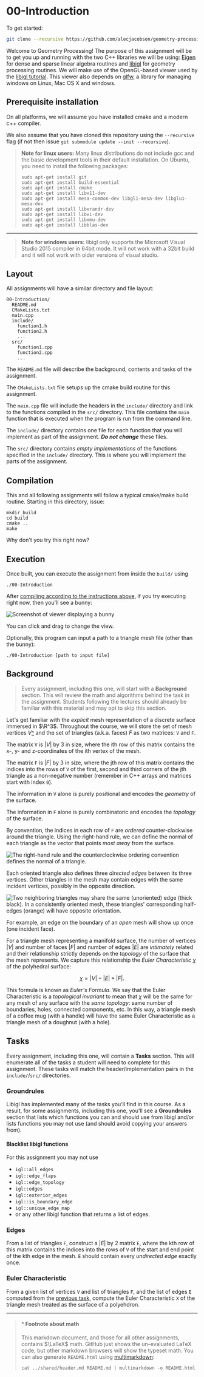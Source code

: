 # 00-Introduction

To get started:

```bash
git clone --recursive https://github.com/alecjacobson/geometry-processing-assignment-00
```

Welcome to Geometry Processing! The purpose of this assignment will be to get
you up and running with the two C++ libraries we will be using:
[Eigen](http://eigen.tuxfamily.org) for dense and sparse linear algebra
routines and [libigl](https://github.com/libigl/libigl) for geometry processing
routines. We will make use of the OpenGL-based viewer used by the [libigl
tutorial](http://libigl.github.io/libigl/tutorial/tutorial.html). This viewer
also depends on [glfw](http://www.glfw.org/download.html), a library for
managing windows on Linux, Mac OS X and windows.

## Prerequisite installation

On all platforms, we will assume you have installed cmake and a modern c++
compiler.

We also assume that you have cloned this repository using the `--recursive`
flag (if not then issue `git submodule update --init --recursive`). 

> **Note for linux users:** Many linux distributions do not include gcc and the
> basic development tools in their default installation. On Ubuntu, you need to
> install the following packages:
>
>     sudo apt-get install git
>     sudo apt-get install build-essential
>     sudo apt-get install cmake
>     sudo apt-get install libx11-dev
>     sudo apt-get install mesa-common-dev libgl1-mesa-dev libglu1-mesa-dev
>     sudo apt-get install libxrandr-dev
>     sudo apt-get install libxi-dev
>     sudo apt-get install libxmu-dev
>     sudo apt-get install libblas-dev

-------------------------------------------------------------------------------

> **Note for windows users:** libigl only supports the Microsoft Visual Studio
> 2015 compiler in 64bit mode. It will not work with a 32bit build and it will
> not work with older versions of visual studio.

## Layout

All assignments will have a similar directory and file layout:

    00-Introduction/
      README.md
      CMakeLists.txt
      main.cpp
      include/
        function1.h
        function2.h
        ...
      src/
        function1.cpp
        function2.cpp
        ...

The `README.md` file will describe the background, contents and tasks of the
assignment.

The `CMakeLists.txt` file setups up the cmake build routine for this
assignment.

The `main.cpp` file will include the headers in the `include/` directory and
link to the functions compiled in the `src/` directory. This file contains the
`main` function that is executed when the program is run from the command line.

The `include/` directory contains one file for each function that you will
implement as part of the assignment. **_Do not change_** these files.

The `src/` directory contains _empty implementations_ of the functions
specified in the `include/` directory. This is where you will implement the
parts of the assignment.

## Compilation

This and all following assignments will follow a typical cmake/make build
routine. Starting in this directory, issue:

    mkdir build
    cd build
    cmake ..
    make 

Why don't you try this right now?

## Execution

Once built, you can execute the assignment from inside the `build/` using 

    ./00-Introduction

After [compiling according to the instructions above](#compilation), if you try
executing right now, then you'll see a bunny:

![Screenshot of viewer displaying a bunny](data/bunny-screenshot.jpg)

You can click and drag to change the view.

Optionally, this program can input a path to a triangle mesh file (other than
the bunny):

    ./00-Introduction [path to input file]

## Background

> Every assignment, including this one, will start with a **Background**
> section. This will review the math and algorithms behind the task in the
> assignment. Students following the lectures should already be familiar with
> this material and may opt to skip this section.

Let's get familiar with the _explicit_ mesh representation of a discrete
surface immersed in $\R^3$. Throughout the course, we will store the set of
mesh vertices $V$[^](#footnoteaboutmath) and the set of triangles (a.k.a.
faces) $F$ as two matrices: `V` and `F`.

The matrix `V` is $|V|$ by 3 in size, where the ith row of this matrix contains
the x-, y- and z-coordinates of the ith vertex of the mesh. 

The matrix `F` is $|F|$ by 3 in size, where the jth row of this matrix contains
the indices into the rows of `V` of the first, second and third corners of the
jth triangle as a non-negative number (remember in C++ arrays and matrices
start with index `0`). 

The information in `V` alone is purely positional and encodes the _geometry_ of
the surface.

The information in `F` alone is purely combinatoric and encodes the _topology_
of the surface. 

By convention, the indices in each row of `F` are _ordered_ counter-clockwise
around the triangle. Using the right-hand rule, we can define the normal of
each triangle as the vector that points _most away_ from the surface.

![The right-hand rule and the counterclockwise ordering convention defines the
normal of a triangle.](data/right-hand-rule.jpg)

Each oriented triangle also defines three _directed edges_ between its three
vertices. Other triangles in the mesh may contain edges with the same incident
vertices, possibly in the opposite direction.  

![Two neighboring triangles may share the same (unoriented) edge (thick black).
In a consistently oriented mesh, these triangles' corresponding half-edges
(orange) will have opposite orientation.](data/half-edges.jpg)



For example,
an edge on the boundary of an _open_ mesh will show up once (one incident
face). 


For a triangle mesh representing a manifold surface, the number of vertices
$|V|$ and number of faces $|F|$ and number of edges $|E|$ are _intimately_
related and their relationship strictly depends on the _topology_ of the
surface that the mesh represents. We capture this relationship the _Euler
Characteristic_ $χ$ of the polyhedral surface:

$$
χ = |V| - |E| + |F|.
$$

This formula is known as _Euler's Formula_. We say that the Euler
Characteristic is a _topological invariant_ to mean that $χ$ will be the same
for any mesh of any surface with the _same topology_: same number of
boundaries, holes, connected components, etc. In this way, a triangle mesh of a
coffee mug (with a handle) will have the same Euler Characteristic as a
triangle mesh of a doughnut (with a hole).

## Tasks

Every assignment, including this one, will contain a **Tasks** section. This
will enumerate all of the tasks a student will need to complete for this
assignment. These tasks will match the header/implementation pairs in the
`include/`/`src/` directories.

### Groundrules

Libigl has implemented many of the tasks you'll find in this course. As a
result, for some assignments, including this one, you'll see a **Groundrules**
section that lists which functions you can and should use from libigl and/or
lists functions you may not use (and should avoid copying your answers from).

#### Blacklist libigl functions

For this assignment you may not use

 - `igl::all_edges`
 - `igl::edge_flaps`
 - `igl::edge_topology`
 - `igl::edges`
 - `igl::exterior_edges`
 - `igl::is_boundary_edge`
 - `igl::unique_edge_map`
 - or any other libigl function that returns a list of edges.

### Edges 

From a list of triangles `F`, construct a $|E|$ by 2 matrix `E`, where the kth
row of this matrix contains the indices into the rows of `V` of the start and
end point of the kth edge in the mesh. `E` should contain every _undirected
edge_ exactly once. 

### Euler Characteristic

From a given list of vertices `V` and list of triangles `F`, and the list of
edges `E` computed from the [previous task](#edges), compute the Euler
Characteristic `X` of the triangle mesh treated as the surface of a polyehdron.

------------------------------------------------------------------------------

> #### ^ Footnote about math 
>
> This markdown document, and those for all other assignments, contains
> $\LaTeX$ math. GitHub just shows the un-evaluated LaTeX code, but other
> markdown browsers will show the typeset math. You can also generate
> `README.html` using
> [multimarkdown](http://fletcherpenney.net/multimarkdown/):
>
>     cat ../shared/header.md README.md | multimarkdown -o README.html
>
